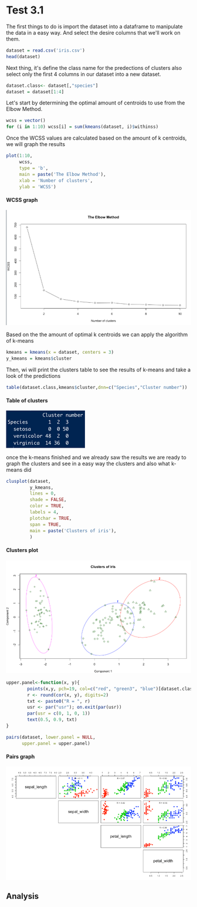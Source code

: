 # Test 3.1

The first things to do is import the dataset into a dataframe to manipulate the data in a easy way. And select the desire columns that we'll work on them.

```R
dataset = read.csv('iris.csv')
head(dataset)
```

Next thing, it's define the class name for the predections of clusters also select only the first 4 columns in our dataset into a new dataset.

```R
dataset.class<- dataset[,"species"]
dataset = dataset[1:4]
```

Let's start by determining the optimal amount of centroids to use from the Elbow Method.

```R
wcss = vector()
for (i in 1:10) wcss[i] = sum(kmeans(dataset, i)$withinss)
```

Once the WCSS values are calculated based on the amount of k centroids, we will graph the results

```R
plot(1:10,
     wcss,
     type = 'b',
     main = paste('The Elbow Method'),
     xlab = 'Number of clusters',
     ylab = 'WCSS')
```

#### WCSS graph

![elbow](elbow.png)

Based on the the amount of optimal k centroids we can apply the algorithm of k-means

```R
kmeans = kmeans(x = dataset, centers = 3)
y_kmeans = kmeans$cluster
```

Then, wi will print the clusters table to see the results of k-means and take a look of the predictions

```R
table(dataset.class,kmeans$cluster,dnn=c("Species","Cluster number"))
```

#### Table of clusters

![clusters](clusters.png)

once the k-means finished and we already saw the results we are ready to graph the clusters and see in a easy way the clusters and also what k-means did

```R
clusplot(dataset,
         y_kmeans,
         lines = 0,
         shade = FALSE,
         color = TRUE,
         labels = 4,
         plotchar = TRUE,
         span = TRUE,
         main = paste('Clusters of iris'),
         )
```

#### Clusters plot

![plotClusters](plotClusters.png)

```R
upper.panel<-function(x, y){
        points(x,y, pch=19, col=c("red", "green3", "blue")[dataset.class])
        r <- round(cor(x, y), digits=2)
        txt <- paste0("R = ", r)
        usr <- par("usr"); on.exit(par(usr))
        par(usr = c(0, 1, 0, 1))
        text(0.5, 0.9, txt)
}
```

```R
pairs(dataset, lower.panel = NULL,
      upper.panel = upper.panel)
```

#### Pairs graph

![pairs](pairs.png)

## Analysis
